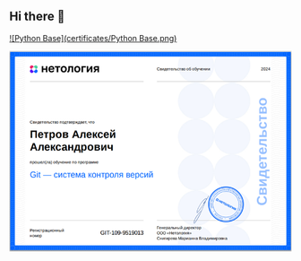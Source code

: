 ## Hi there 👋

[![Python Base](certificates/Python Base.png)](certificates/certificate(1).pdf)

[![GIT](certificates/GIT.png)](certificates/certificate(2).pdf)
